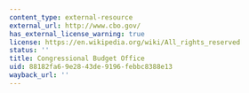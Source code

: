 ```yaml
---
content_type: external-resource
external_url: http://www.cbo.gov/
has_external_license_warning: true
license: https://en.wikipedia.org/wiki/All_rights_reserved
status: ''
title: Congressional Budget Office
uid: 88182fa6-9e28-43de-9196-febbc8388e13
wayback_url: ''
---
```

